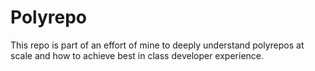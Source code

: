 # Polyrepo

This repo is part of an effort of mine to deeply understand polyrepos at scale and how to achieve best in class developer experience.
